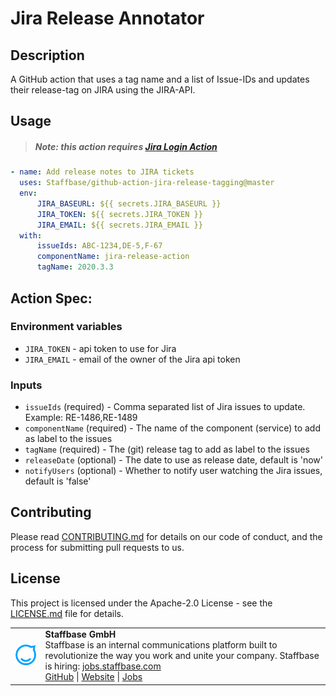 # Jira Release Annotator

## Description

A GitHub action that uses a tag name and a list of Issue-IDs and updates their release-tag on JIRA using the JIRA-API.

## Usage

> ##### Note: this action requires [Jira Login Action](https://github.com/marketplace/actions/jira-login)

```yaml
- name: Add release notes to JIRA tickets
  uses: Staffbase/github-action-jira-release-tagging@master
  env:
      JIRA_BASEURL: ${{ secrets.JIRA_BASEURL }}
      JIRA_TOKEN: ${{ secrets.JIRA_TOKEN }}
      JIRA_EMAIL: ${{ secrets.JIRA_EMAIL }}
  with:
      issueIds: ABC-1234,DE-5,F-67
      componentName: jira-release-action
      tagName: 2020.3.3
```

## Action Spec:

### Environment variables

- `JIRA_TOKEN` - api token to use for Jira
- `JIRA_EMAIL` - email of the owner of the Jira api token

### Inputs

- `issueIds` (required) - Comma separated list of Jira issues to update. Example: RE-1486,RE-1489
- `componentName` (required) - The name of the component (service) to add as label to the issues
- `tagName` (required) - The (git) release tag to add as label to the issues
- `releaseDate` (optional) - The date to use as release date, default is 'now'
- `notifyUsers` (optional) - Whether to notify user watching the Jira issues, default is 'false'

## Contributing

Please read [CONTRIBUTING.md](CONTRIBUTING.md) for details on our code of conduct, and the process for submitting pull requests to us.

## License

This project is licensed under the Apache-2.0 License - see the [LICENSE.md](LICENSE) file for details.


<table>
  <tr>
    <td>
      <img src="docs/assets/images/staffbase.png" alt="Staffbase GmbH" width="96" />
    </td>
    <td>
      <b>Staffbase GmbH</b>
      <br />Staffbase is an internal communications platform built to revolutionize the way you work and unite your company. Staffbase is hiring: <a href="https://jobs.staffbase.com" target="_blank" rel="noreferrer">jobs.staffbase.com</a>
      <br /><a href="https://github.com/Staffbase" target="_blank" rel="noreferrer">GitHub</a> | <a href="https://staffbase.com/" target="_blank" rel="noreferrer">Website</a> | <a href="https://jobs.staffbase.com" target="_blank" rel="noreferrer">Jobs</a>
    </td>
  </tr>
</table>
